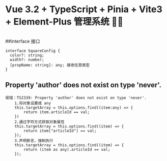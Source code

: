 # Vue 3.2 + TypeScript + Pinia + Vite3 + Element-Plus 管理系统 🎉🎉
```text

```
##interface 接口
```text
interface SquareConfig {
  color?: string;
  width?: number;
  [propName: string]: any; 接收任意类型
}
```



## Property 'author' does not exist on type 'never'.
```text
保错：TS2339: Property 'author' does not exist on type 'never'.
    1.将对象设置成 any
    this.targetArray = this.options.find((item:any) => {
        return item.articleId == val;
    })
    2.通过字符方式获取对象属性
    this.targetArray = this.options.find((item) => {
        return item["articleId"] == val;
    });
    3.声明断言，强制执行
    this.targetArray = this.options.find((item) => {
        return (item as any).articleId == val;
    });
```
